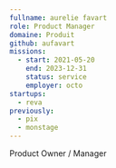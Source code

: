 ```yaml
---
fullname: aurelie favart
role: Product Manager
domaine: Produit
github: aufavart
missions:
  - start: 2021-05-20
    end: 2023-12-31
    status: service
    employer: octo
startups:
  - reva
previously:
  - pix
  - monstage
---
```


Product Owner / Manager 
